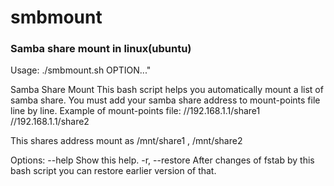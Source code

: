 # smbmount
### Samba share mount in linux(ubuntu)

Usage: ./smbmount.sh OPTION..."

Samba Share Mount
This bash script helps you automatically mount a list of samba share. You must add your samba share address to mount-points file line by line.
Example of mount-points file: 
//192.168.1.1/share1
//192.168.1.1/share2

This shares address mount as /mnt/share1 , /mnt/share2

Options:
--help			Show this help.
-r, --restore		After changes of fstab by this bash script you can restore earlier version of that.
